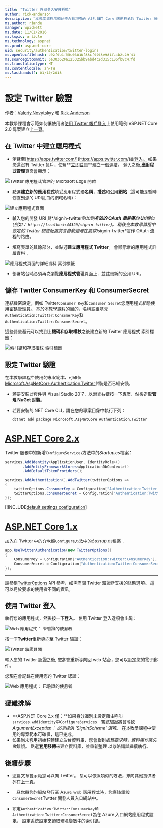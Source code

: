 ```yaml
---
title: "Twitter 外部登入安裝程式"
author: rick-anderson
description: "本教學課程示範的整合到現有的 ASP.NET Core 應用程式的 Twitter 帳戶使用者驗證。"
ms.author: riande
manager: wpickett
ms.date: 11/01/2016
ms.topic: article
ms.technology: aspnet
ms.prod: asp.net-core
uid: security/authentication/twitter-logins
ms.openlocfilehash: d92f9b1f55c03018f88cf9298e981fc4b2c29f41
ms.sourcegitcommit: 3e303620a125325bb9abd4b2d315c106fb8c47fd
ms.translationtype: MT
ms.contentlocale: zh-TW
ms.lasthandoff: 01/19/2018
---
```

# <a name="configuring-twitter-authentication"></a>設定 Twitter 驗證

作者：[Valeriy Novytskyy](https://github.com/01binary) 和 [Rick Anderson](https://twitter.com/RickAndMSFT)

本教學課程會示範如何讓使用者[使用 Twitter 帳戶登入](https://dev.twitter.com/web/sign-in/desktop-browser)上使用範例 ASP.NET Core 2.0 專案建立[上一頁](index.md)。

## <a name="create-the-app-in-twitter"></a>在 Twitter 中建立應用程式

* 瀏覽至[https://apps.twitter.com/](https://apps.twitter.com/)並登入。 如果您還沒有 Twitter 帳戶，使用**[立即註冊](https://twitter.com/signup)**建立一個連結。 登入之後,**應用程式管理**頁面會顯示：

![Twitter 應用程式管理的 Microsoft Edge 開啟](index/_static/TwitterAppManage.png)

* 點選**建立新的應用程式**填妥應用程式和**名稱**，**描述**和公用**網站**（這可能是暫時性直到您的 URI註冊的網域名稱）：

![建立應用程式頁面](index/_static/TwitterCreate.png)

* 輸入您的開發 URI 與*/signin-twitter*附加到**有效的 OAuth 重新導向 Uri**欄位 (例如： `https://localhost:44320/signin-twitter`)。 稍後在本教學課程中設定的 Twitter 驗證配置將會自動處理在要求*/signin-twitter*實作 OAuth 流程的路由。

* 填寫表單的其餘部分，並點選**建立應用程式 Twitter**。 會顯示新的應用程式詳細資料：

![應用程式頁面的詳細資料 索引標籤](index/_static/TwitterAppDetails.png)

* 部署站台時必須再次瀏覽**應用程式管理**頁面上，並註冊新的公用 URI。

## <a name="storing-twitter-consumerkey-and-consumersecret"></a>儲存 Twitter ConsumerKey 和 ConsumerSecret

連結機密設定，例如 Twitter`Consumer Key`和`Consumer Secret`您應用程式組態使用[密碼管理員](../../app-secrets.md)。 基於本教學課程的目的，名稱語彙基元`Authentication:Twitter:ConsumerKey`和`Authentication:Twitter:ConsumerSecret`。

這些語彙基元可以找到上**機碼和存取權杖**之後建立新的 Twitter 應用程式 索引標籤：

![索引鍵和存取權杖 索引標籤](index/_static/TwitterKeys.png)

## <a name="configure-twitter-authentication"></a>設定 Twitter 驗證

在本教學課程中使用的專案範本，可確保[Microsoft.AspNetCore.Authentication.Twitter](https://www.nuget.org/packages/Microsoft.AspNetCore.Authentication.Twitter)封裝是否已經安裝。

* 若要安裝此套件與 Visual Studio 2017，以滑鼠右鍵按一下專案，然後選取**管理 NuGet 封裝**。
* 若要安裝的.NET Core CLI，請在您的專案目錄中執行下列：

   `dotnet add package Microsoft.AspNetCore.Authentication.Twitter`

# <a name="aspnet-core-2xtabaspnetcore2x"></a>[ASP.NET Core 2.x](#tab/aspnetcore2x)

Twitter 服務中的新增`ConfigureServices`方法中的*Startup.cs*檔案：

```csharp
services.AddIdentity<ApplicationUser, IdentityRole>()
        .AddEntityFrameworkStores<ApplicationDbContext>()
        .AddDefaultTokenProviders();

services.AddAuthentication().AddTwitter(twitterOptions =>
{
    twitterOptions.ConsumerKey = Configuration["Authentication:Twitter:ConsumerKey"];
    twitterOptions.ConsumerSecret = Configuration["Authentication:Twitter:ConsumerSecret"];
});
```

[!INCLUDE[default settings configuration](includes/default-settings.md)]

# <a name="aspnet-core-1xtabaspnetcore1x"></a>[ASP.NET Core 1.x](#tab/aspnetcore1x)

加入在 Twitter 中的介軟體`Configure`方法中的*Startup.cs*檔案：

```csharp
app.UseTwitterAuthentication(new TwitterOptions()
{
    ConsumerKey = Configuration["Authentication:Twitter:ConsumerKey"],
    ConsumerSecret = Configuration["Authentication:Twitter:ConsumerSecret"]
});
```

---

請參閱[TwitterOptions](https://docs.microsoft.com/aspnet/core/api/microsoft.aspnetcore.builder.twitteroptions) API 參考，如需有關 Twitter 驗證所支援的組態選項。 這可以用於要求的使用者不同的資訊。

## <a name="sign-in-with-twitter"></a>使用 Twitter 登入

執行您的應用程式，然後按一下**登入**。 使用 Twitter 登入選項會出現：

![Web 應用程式： 未驗證的使用者](index/_static/DoneTwitter.png)

按一下**Twitter**重新導向至 Twitter 驗證：

![Twitter 驗證頁面](index/_static/TwitterLogin.png)

輸入您的 Twitter 認證之後, 您將會重新導向回 web 站台，您可以設定您的電子郵件。

您現在會記錄在使用您的 Twitter 認證：

![Web 應用程式： 已驗證的使用者](index/_static/Done.png)

## <a name="troubleshooting"></a>疑難排解

* **ASP.NET Core 2.x 僅：**如果身分識別未設定藉由呼叫`services.AddIdentity`中`ConfigureServices`，嘗試驗證將會導致*ArgumentException： 必須提供 'SignInScheme' 選項*。 在本教學課程中使用的專案範本可確保，這已完成。
* 如果尚未套用初始移轉建立站台資料庫，您會收到*處理要求時，資料庫作業失敗*錯誤。 點選**套用移轉**來建立資料庫，並重新整理 以忽略錯誤繼續執行。

## <a name="next-steps"></a>後續步驟

* 這篇文章會示範您可以向 Twitter。 您可以依照類似的方法，來向其他提供者列在[上一頁](index.md)。

* 一旦您將您的網站發行至 Azure web 應用程式時，您應該重設`ConsumerSecret`Twitter 開發人員入口網站中。

* 設定`Authentication:Twitter:ConsumerKey`和`Authentication:Twitter:ConsumerSecret`為在 Azure 入口網站應用程式設定。 設定系統設定來讀取環境變數中的索引鍵。
